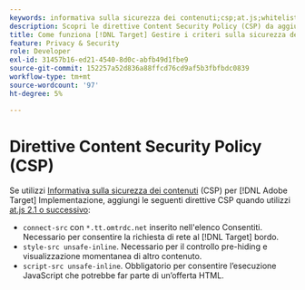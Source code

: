 ```yaml
---
keywords: informativa sulla sicurezza dei contenuti;csp;at.js;whitelist;inserire nell'elenco Consentiti;visualizzazione momentanea di altri contenuti;pre-nascondere;pre-nascondere;pre-nascondere
description: Scopri le direttive Content Security Policy (CSP) da aggiungere quando utilizzi Adobe Target.
title: Come funziona [!DNL Target] Gestire i criteri sulla sicurezza dei contenuti (CSP)?
feature: Privacy & Security
role: Developer
exl-id: 31457b16-ed21-4540-8d0c-abfb49d1fbe9
source-git-commit: 152257a52d836a88ffcd76cd9af5b3fbfbdc0839
workflow-type: tm+mt
source-wordcount: '97'
ht-degree: 5%

---
```


# Direttive Content Security Policy (CSP)

Se utilizzi [Informativa sulla sicurezza dei contenuti](https://en.wikipedia.org/wiki/Content_Security_Policy) (CSP) per [!DNL Adobe Target] Implementazione, aggiungi le seguenti direttive CSP quando utilizzi [at.js 2.1 o successivo](/help/main/c-implementing-target/c-implementing-target-for-client-side-web/target-atjs-versions.md):

* `connect-src` con `*.tt.omtrdc.net` inserito nell&#39;elenco Consentiti. Necessario per consentire la richiesta di rete al [!DNL Target] bordo.
* `style-src unsafe-inline`. Necessario per il controllo pre-hiding e visualizzazione momentanea di altro contenuto.
* `script-src unsafe-inline`.  Obbligatorio per consentire l’esecuzione JavaScript che potrebbe far parte di un’offerta HTML.
